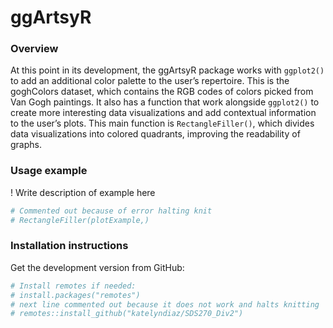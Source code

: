 
<!-- README.md is generated from README.Rmd. Please edit that file -->

# ggArtsyR

<!-- badges: start -->
<!-- badges: end -->

### Overview

At this point in its development, the ggArtsyR package works with
`ggplot2()` to add an additional color palette to the user’s repertoire.
This is the goghColors dataset, which contains the RGB codes of colors
picked from Van Gogh paintings. It also has a function that work
alongside `ggplot2()` to create more interesting data visualizations and
add contextual information to the user’s plots. This main function is
`RectangleFiller()`, which divides data visualizations into colored
quadrants, improving the readability of graphs.

### Usage example

! Write description of example here

``` r
# Commented out because of error halting knit
# RectangleFiller(plotExample,)
```

### Installation instructions

Get the development version from GitHub:

``` r
# Install remotes if needed:
# install.packages("remotes")
# next line commented out because it does not work and halts knitting
# remotes::install_github("katelyndiaz/SDS270_Div2")
```
